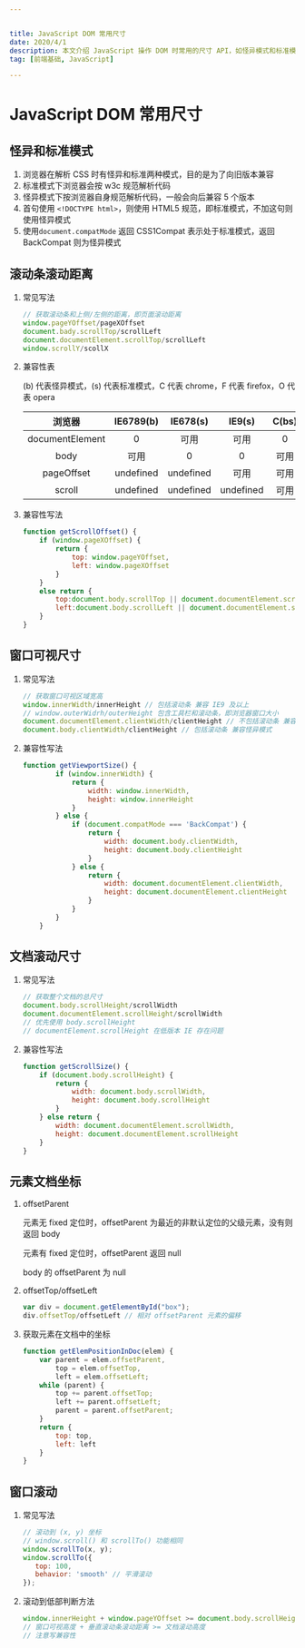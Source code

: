 ```yaml
---


title: JavaScript DOM 常用尺寸
date: 2020/4/1
description: 本文介绍 JavaScript 操作 DOM 时常用的尺寸 API，如怪异模式和标准模式下的滚动条距离、窗口尺寸、文档尺寸、元素文档坐标的兼容性写法以及窗口滚动到指定位置的方法等
tag: [前端基础, JavaScript]

---
```




# JavaScript DOM 常用尺寸

## 怪异和标准模式

1. 浏览器在解析 CSS 时有怪异和标准两种模式，目的是为了向旧版本兼容
2. 标准模式下浏览器会按 w3c 规范解析代码
3. 怪异模式下按浏览器自身规范解析代码，一般会向后兼容 5 个版本
4. 首句使用 `<!DOCTYPE html>`，则使用 HTML5 规范，即标准模式，不加这句则使用怪异模式
5. 使用`document.compatMode` 返回 CSS1Compat 表示处于标准模式，返回 BackCompat 则为怪异模式

## 滚动条滚动距离

1. 常见写法

   ```javascript
   // 获取滚动条和上侧/左侧的距离，即页面滚动距离
   window.pageYOffset/pageXOffset 
   document.bady.scrollTop/scrollLeft
   document.documentElement.scrollTop/scrollLeft
   window.scrollY/scollX
   ```

2. 兼容性表

   (b) 代表怪异模式，(s) 代表标准模式，C 代表 chrome，F 代表 firefox，O 代表 opera

   |     浏览器      | IE6789(b) | IE678(s)  |  IE9(s)   | C(bs) | O/F(b) | O/F(s) |
   | :-------------: | :-------: | :-------: | :-------: | :---: | :----: | :----: |
   | documentElement |     0     |   可用    |   可用    |   0   |   0    |  可用  |
   |      body       |   可用    |     0     |     0     | 可用  |  可用  |   0    |
   |   pageOffset    | undefined | undefined |   可用    | 可用  |  可用  |  可用  |
   |     scroll      | undefined | undefined | undefined | 可用  |  可用  |  可用  |

3. 兼容性写法

   ```javascript
   function getScrollOffset() {
       if (window.pageXOffset) {
           return {
               top: window.pageYOffset,
               left: window.pageXOffset
           }
       }
       else return {
           top:document.body.scrollTop || document.documentElement.scrollTop,
           left:document.body.scrollLeft || document.documentElement.scrollLeft
       }
   }
   ```

## 窗口可视尺寸

1. 常见写法

   ```javascript
   // 获取窗口可视区域宽高
   window.innerWidth/innerHeight // 包括滚动条 兼容 IE9 及以上
   // window.outerWidrh/outerHeight 包含工具栏和滚动条，即浏览器窗口大小
   document.documentElement.clientWidth/clientHeight // 不包括滚动条 兼容标准模式
   document.body.clientWidth/clientHeight // 包括滚动条 兼容怪异模式
   ```

2. 兼容性写法

   ```javascript
   function getViewportSize() {
           if (window.innerWidth) {
               return {
                   width: window.innerWidth,
                   height: window.innerHeight
               }
           } else {
               if (document.compatMode === 'BackCompat') {
                   return {
                       width: document.body.clientWidth,
                       height: document.body.clientHeight
                   }
               } else {
                   return {
                       width: document.documentElement.clientWidth,
                       height: document.documentElement.clientHeight
                   }
               }
           }
       }
   ```

## 文档滚动尺寸

1. 常见写法

   ```javascript
   // 获取整个文档的总尺寸
   document.body.scrollHeight/scrollWidth
   document.documentElement.scrollHeight/scrollWidth
   // 优先使用 body.scrollHeight
   // documentElement.scrollHeight 在低版本 IE 存在问题
   ```

2. 兼容性写法

   ```javascript
   function getScrollSize() {
       if (document.body.scrollHeight) {
           return {
               width: document.body.scrollWidth,
               height: document.body.scrollHeight
           }
       } else return {
           width: document.documentElement.scrollWidth,
           height: document.documentElement.scrollHeight
       }
   }
   ```

## 元素文档坐标

1. offsetParent

   元素无 fixed 定位时，offsetParent 为最近的非默认定位的父级元素，没有则返回 body

   元素有 fixed 定位时，offsetParent 返回 null

   body 的 offsetParent 为 null

2. offsetTop/offsetLeft

   ```javascript
   var div = document.getElementById("box");
   div.offsetTop/offsetLeft // 相对 offsetParent 元素的偏移
   ```

3. 获取元素在文档中的坐标

   ```javascript
   function getElemPositionInDoc(elem) {
       var parent = elem.offsetParent,
           top = elem.offsetTop,
           left = elem.offsetLeft;
       while (parent) {
           top += parent.offsetTop;
           left += parent.offsetLeft;
           parent = parent.offsetParent;
       }
       return {
           top: top,
           left: left
       }
   }
   ```

## 窗口滚动

1. 常见写法

   ```javascript
   // 滚动到 (x, y) 坐标
   // window.scroll() 和 scrollTo() 功能相同
   window.scrollTo(x, y);
   window.scrollTo({
      top: 100,
      behavior: 'smooth' // 平滑滚动
   });
   ```

2. 滚动到低部判断方法

   ```javascript
   window.innerHeight + window.pageYOffset >= document.body.scrollHeight
   // 窗口可视高度 + 垂直滚动条滚动距离 >= 文档滚动高度
   // 注意写兼容性
   ```

   

